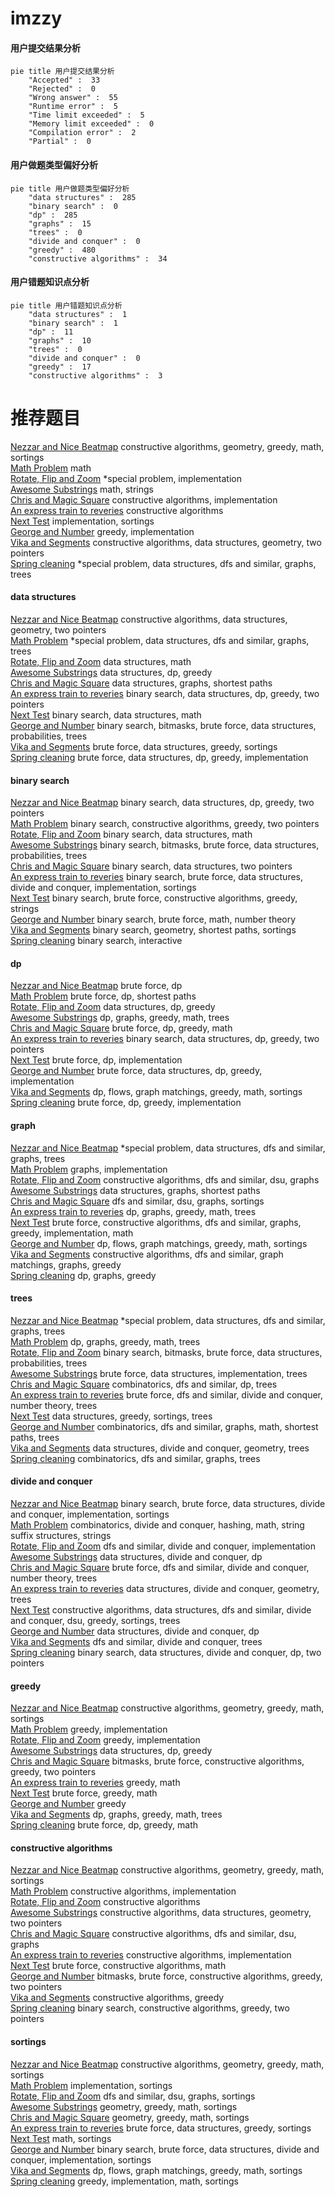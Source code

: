 # imzzy
<!-- tabs:start -->
#### **用户提交结果分析**

```mermaid
pie title 用户提交结果分析
    "Accepted" :  33
    "Rejected" :  0
    "Wrong answer" :  55
    "Runtime error" :  5
    "Time limit exceeded" :  5
    "Memory limit exceeded" :  0
    "Compilation error" :  2
    "Partial" :  0
```
#### **用户做题类型偏好分析**

```mermaid
pie title 用户做题类型偏好分析
    "data structures" :  285
    "binary search" :  0
    "dp" :  285
    "graphs" :  15
    "trees" :  0
    "divide and conquer" :  0
    "greedy" :  480
    "constructive algorithms" :  34
```
#### **用户错题知识点分析**

```mermaid
pie title 用户错题知识点分析
    "data structures" :  1
    "binary search" :  1
    "dp" :  11
    "graphs" :  10
    "trees" :  0
    "divide and conquer" :  0
    "greedy" :  17
    "constructive algorithms" :  3
```
<!-- tabs:end -->
# 推荐题目
[Nezzar and Nice Beatmap](https://codeforces.com/contest/1478/problem/F)		constructive algorithms,
                        geometry,
                        greedy,
                        math,
                        sortings		  
[Math Problem](https://codeforces.com/contest/1262/problem/A)		math		  
[Rotate, Flip and Zoom](http://codeforces.com/problemset/problem/523/A)		*special problem,
                        implementation		  
[Awesome Substrings](http://codeforces.com/problemset/problem/1270/F)		math,
                        strings		  
[Chris and Magic Square](http://codeforces.com/problemset/problem/711/B)		constructive algorithms,
                        implementation		  
[An express train to reveries](http://codeforces.com/problemset/problem/814/B)		constructive algorithms		  
[Next Test](http://codeforces.com/problemset/problem/27/A)		implementation,
                        sortings		  
[George and Number](http://codeforces.com/problemset/problem/387/C)		greedy,
                        implementation		  
[Vika and Segments](http://codeforces.com/problemset/problem/610/D)		constructive algorithms,
                        data structures,
                        geometry,
                        two pointers		  
[Spring cleaning](http://codeforces.com/problemset/problem/1403/B)		*special problem,
                        data structures,
                        dfs and similar,
                        graphs,
                        trees		  
<!-- tabs:start -->
#### **data structures**
[Nezzar and Nice Beatmap](http://codeforces.com/problemset/problem/610/D)		constructive algorithms,
                        data structures,
                        geometry,
                        two pointers		  
[Math Problem](http://codeforces.com/problemset/problem/1403/B)		*special problem,
                        data structures,
                        dfs and similar,
                        graphs,
                        trees		  
[Rotate, Flip and Zoom](http://codeforces.com/problemset/problem/701/B)		data structures,
                        math		  
[Awesome Substrings](http://codeforces.com/problemset/problem/484/D)		data structures,
                        dp,
                        greedy		  
[Chris and Magic Square](http://codeforces.com/problemset/problem/464/E)		data structures,
                        graphs,
                        shortest paths		  
[An express train to reveries](http://codeforces.com/problemset/problem/1492/C)		binary search,
                        data structures,
                        dp,
                        greedy,
                        two pointers		  
[Next Test](http://codeforces.com/problemset/problem/1490/G)		binary search,
                        data structures,
                        math		  
[George and Number](http://codeforces.com/problemset/problem/1479/D)		binary search,
                        bitmasks,
                        brute force,
                        data structures,
                        probabilities,
                        trees		  
[Vika and Segments](http://codeforces.com/problemset/problem/1497/A)		brute force,
                        data structures,
                        greedy,
                        sortings		  
[Spring cleaning](http://codeforces.com/problemset/problem/1491/C)		brute force,
                        data structures,
                        dp,
                        greedy,
                        implementation		  
#### **binary search**
[Nezzar and Nice Beatmap](http://codeforces.com/problemset/problem/1492/C)		binary search,
                        data structures,
                        dp,
                        greedy,
                        two pointers		  
[Math Problem](http://codeforces.com/problemset/problem/1463/D)		binary search,
                        constructive algorithms,
                        greedy,
                        two pointers		  
[Rotate, Flip and Zoom](http://codeforces.com/problemset/problem/1490/G)		binary search,
                        data structures,
                        math		  
[Awesome Substrings](http://codeforces.com/problemset/problem/1479/D)		binary search,
                        bitmasks,
                        brute force,
                        data structures,
                        probabilities,
                        trees		  
[Chris and Magic Square](http://codeforces.com/problemset/problem/1436/E)		binary search,
                        data structures,
                        two pointers		  
[An express train to reveries](http://codeforces.com/problemset/problem/1461/D)		binary search,
                        brute force,
                        data structures,
                        divide and conquer,
                        implementation,
                        sortings		  
[Next Test](http://codeforces.com/problemset/problem/1493/C)		binary search,
                        brute force,
                        constructive algorithms,
                        greedy,
                        strings		  
[George and Number](http://codeforces.com/problemset/problem/1487/D)		binary search,
                        brute force,
                        math,
                        number theory		  
[Vika and Segments](http://codeforces.com/problemset/problem/1486/B)		binary search,
                        geometry,
                        shortest paths,
                        sortings		  
[Spring cleaning](http://codeforces.com/problemset/problem/1486/C1)		binary search,
                        interactive		  
#### **dp**
[Nezzar and Nice Beatmap](http://codeforces.com/problemset/problem/255/C)		brute force,
                        dp		  
[Math Problem](http://codeforces.com/problemset/problem/1202/B)		brute force,
                        dp,
                        shortest paths		  
[Rotate, Flip and Zoom](http://codeforces.com/problemset/problem/484/D)		data structures,
                        dp,
                        greedy		  
[Awesome Substrings](http://codeforces.com/problemset/problem/1369/D)		dp,
                        graphs,
                        greedy,
                        math,
                        trees		  
[Chris and Magic Square](http://codeforces.com/problemset/problem/1478/B)		brute force,
                        dp,
                        greedy,
                        math		  
[An express train to reveries](http://codeforces.com/problemset/problem/1492/C)		binary search,
                        data structures,
                        dp,
                        greedy,
                        two pointers		  
[Next Test](https://codeforces.com/contest/1457/problem/C)		brute force,
                        dp,
                        implementation		  
[George and Number](http://codeforces.com/problemset/problem/1491/C)		brute force,
                        data structures,
                        dp,
                        greedy,
                        implementation		  
[Vika and Segments](http://codeforces.com/problemset/problem/1437/C)		dp,
                        flows,
                        graph matchings,
                        greedy,
                        math,
                        sortings		  
[Spring cleaning](http://codeforces.com/problemset/problem/1499/B)		brute force,
                        dp,
                        greedy,
                        implementation		  
#### **graph**
[Nezzar and Nice Beatmap](http://codeforces.com/problemset/problem/1403/B)		*special problem,
                        data structures,
                        dfs and similar,
                        graphs,
                        trees		  
[Math Problem](http://codeforces.com/problemset/problem/1169/B)		graphs,
                        implementation		  
[Rotate, Flip and Zoom](https://codeforces.com/contest/1345/problem/D)		constructive algorithms,
                        dfs and similar,
                        dsu,
                        graphs		  
[Awesome Substrings](http://codeforces.com/problemset/problem/464/E)		data structures,
                        graphs,
                        shortest paths		  
[Chris and Magic Square](http://codeforces.com/problemset/problem/1242/B)		dfs and similar,
                        dsu,
                        graphs,
                        sortings		  
[An express train to reveries](http://codeforces.com/problemset/problem/1369/D)		dp,
                        graphs,
                        greedy,
                        math,
                        trees		  
[Next Test](http://codeforces.com/problemset/problem/1487/C)		brute force,
                        constructive algorithms,
                        dfs and similar,
                        graphs,
                        greedy,
                        implementation,
                        math		  
[George and Number](http://codeforces.com/problemset/problem/1437/C)		dp,
                        flows,
                        graph matchings,
                        greedy,
                        math,
                        sortings		  
[Vika and Segments](http://codeforces.com/problemset/problem/1470/D)		constructive algorithms,
                        dfs and similar,
                        graph matchings,
                        graphs,
                        greedy		  
[Spring cleaning](http://codeforces.com/problemset/problem/1476/C)		dp,
                        graphs,
                        greedy		  
#### **trees**
[Nezzar and Nice Beatmap](http://codeforces.com/problemset/problem/1403/B)		*special problem,
                        data structures,
                        dfs and similar,
                        graphs,
                        trees		  
[Math Problem](http://codeforces.com/problemset/problem/1369/D)		dp,
                        graphs,
                        greedy,
                        math,
                        trees		  
[Rotate, Flip and Zoom](http://codeforces.com/problemset/problem/1479/D)		binary search,
                        bitmasks,
                        brute force,
                        data structures,
                        probabilities,
                        trees		  
[Awesome Substrings](http://codeforces.com/problemset/problem/1511/C)		brute force,
                        data structures,
                        implementation,
                        trees		  
[Chris and Magic Square](http://codeforces.com/problemset/problem/1499/F)		combinatorics,
                        dfs and similar,
                        dp,
                        trees		  
[An express train to reveries](http://codeforces.com/problemset/problem/1491/E)		brute force,
                        dfs and similar,
                        divide and conquer,
                        number theory,
                        trees		  
[Next Test](http://codeforces.com/problemset/problem/1466/D)		data structures,
                        greedy,
                        sortings,
                        trees		  
[George and Number](http://codeforces.com/problemset/problem/1495/D)		combinatorics,
                        dfs and similar,
                        graphs,
                        math,
                        shortest paths,
                        trees		  
[Vika and Segments](http://codeforces.com/problemset/problem/1303/G)		data structures,
                        divide and conquer,
                        geometry,
                        trees		  
[Spring cleaning](http://codeforces.com/problemset/problem/1454/E)		combinatorics,
                        dfs and similar,
                        graphs,
                        trees		  
#### **divide and conquer**
[Nezzar and Nice Beatmap](http://codeforces.com/problemset/problem/1461/D)		binary search,
                        brute force,
                        data structures,
                        divide and conquer,
                        implementation,
                        sortings		  
[Math Problem](http://codeforces.com/problemset/problem/1466/G)		combinatorics,
                        divide and conquer,
                        hashing,
                        math,
                        string suffix structures,
                        strings		  
[Rotate, Flip and Zoom](http://codeforces.com/problemset/problem/1490/D)		dfs and similar,
                        divide and conquer,
                        implementation		  
[Awesome Substrings](https://codeforces.com/contest/1483/problem/C)		data structures,
                        divide and conquer,
                        dp		  
[Chris and Magic Square](http://codeforces.com/problemset/problem/1491/E)		brute force,
                        dfs and similar,
                        divide and conquer,
                        number theory,
                        trees		  
[An express train to reveries](http://codeforces.com/problemset/problem/1303/G)		data structures,
                        divide and conquer,
                        geometry,
                        trees		  
[Next Test](http://codeforces.com/problemset/problem/1494/D)		constructive algorithms,
                        data structures,
                        dfs and similar,
                        divide and conquer,
                        dsu,
                        greedy,
                        sortings,
                        trees		  
[George and Number](http://codeforces.com/problemset/problem/1482/E)		data structures,
                        divide and conquer,
                        dp		  
[Vika and Segments](http://codeforces.com/problemset/problem/566/C)		dfs and similar,
                        divide and conquer,
                        trees		  
[Spring cleaning](http://codeforces.com/problemset/problem/1428/F)		binary search,
                        data structures,
                        divide and conquer,
                        dp,
                        two pointers		  
#### **greedy**
[Nezzar and Nice Beatmap](https://codeforces.com/contest/1478/problem/F)		constructive algorithms,
                        geometry,
                        greedy,
                        math,
                        sortings		  
[Math Problem](http://codeforces.com/problemset/problem/387/C)		greedy,
                        implementation		  
[Rotate, Flip and Zoom](http://codeforces.com/problemset/problem/1097/C)		greedy,
                        implementation		  
[Awesome Substrings](http://codeforces.com/problemset/problem/484/D)		data structures,
                        dp,
                        greedy		  
[Chris and Magic Square](https://codeforces.com/contest/1501/problem/E)		bitmasks,
                        brute force,
                        constructive algorithms,
                        greedy,
                        two pointers		  
[An express train to reveries](http://codeforces.com/problemset/problem/1201/B)		greedy,
                        math		  
[Next Test](http://codeforces.com/problemset/problem/1400/B)		brute force,
                        greedy,
                        math		  
[George and Number](http://codeforces.com/problemset/problem/719/B)		greedy		  
[Vika and Segments](http://codeforces.com/problemset/problem/1369/D)		dp,
                        graphs,
                        greedy,
                        math,
                        trees		  
[Spring cleaning](http://codeforces.com/problemset/problem/1478/B)		brute force,
                        dp,
                        greedy,
                        math		  
#### **constructive algorithms**
[Nezzar and Nice Beatmap](https://codeforces.com/contest/1478/problem/F)		constructive algorithms,
                        geometry,
                        greedy,
                        math,
                        sortings		  
[Math Problem](http://codeforces.com/problemset/problem/711/B)		constructive algorithms,
                        implementation		  
[Rotate, Flip and Zoom](http://codeforces.com/problemset/problem/814/B)		constructive algorithms		  
[Awesome Substrings](http://codeforces.com/problemset/problem/610/D)		constructive algorithms,
                        data structures,
                        geometry,
                        two pointers		  
[Chris and Magic Square](https://codeforces.com/contest/1345/problem/D)		constructive algorithms,
                        dfs and similar,
                        dsu,
                        graphs		  
[An express train to reveries](http://codeforces.com/problemset/problem/268/C)		constructive algorithms,
                        implementation		  
[Next Test](https://codeforces.com/contest/907/problem/D)		brute force,
                        constructive algorithms,
                        math		  
[George and Number](https://codeforces.com/contest/1501/problem/E)		bitmasks,
                        brute force,
                        constructive algorithms,
                        greedy,
                        two pointers		  
[Vika and Segments](http://codeforces.com/problemset/problem/1493/A)		constructive algorithms,
                        greedy		  
[Spring cleaning](http://codeforces.com/problemset/problem/1463/D)		binary search,
                        constructive algorithms,
                        greedy,
                        two pointers		  
#### **sortings**
[Nezzar and Nice Beatmap](https://codeforces.com/contest/1478/problem/F)		constructive algorithms,
                        geometry,
                        greedy,
                        math,
                        sortings		  
[Math Problem](http://codeforces.com/problemset/problem/27/A)		implementation,
                        sortings		  
[Rotate, Flip and Zoom](http://codeforces.com/problemset/problem/1242/B)		dfs and similar,
                        dsu,
                        graphs,
                        sortings		  
[Awesome Substrings](https://codeforces.com/contest/1496/problem/C)		geometry,
                        greedy,
                        math,
                        sortings		  
[Chris and Magic Square](http://codeforces.com/problemset/problem/1495/A)		geometry,
                        greedy,
                        math,
                        sortings		  
[An express train to reveries](http://codeforces.com/problemset/problem/1497/A)		brute force,
                        data structures,
                        greedy,
                        sortings		  
[Next Test](http://codeforces.com/problemset/problem/1427/A)		math,
                        sortings		  
[George and Number](http://codeforces.com/problemset/problem/1461/D)		binary search,
                        brute force,
                        data structures,
                        divide and conquer,
                        implementation,
                        sortings		  
[Vika and Segments](http://codeforces.com/problemset/problem/1437/C)		dp,
                        flows,
                        graph matchings,
                        greedy,
                        math,
                        sortings		  
[Spring cleaning](http://codeforces.com/problemset/problem/1473/A)		greedy,
                        implementation,
                        math,
                        sortings		  
<!-- tabs:end -->
